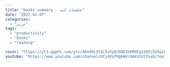 ```yaml
---
title: "books summary - ملخصات كتب"
date: "2022-01-07"
categories:
  - "عربي"
tags:
  - "productivity"
  - "books"
  - "reading"

cover: "https://yt3.ggpht.com/ytc/AKedOLSYZc5vXyQrOQDIU6RHEg1SOIc5UVqiL_dAYOG4qg=s88-c-k-c0x00ffffff-no-rj"
youtube: "https://www.youtube.com/channel/UCj4VaTMg6WVrOA4SIXtZxxQ/featured"
---
```

